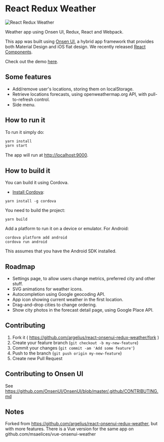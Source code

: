 # React Redux Weather

![React Redux Weather](https://raw.githubusercontent.com/argelius/react-onsenui-redux-weather/master/react_redux_weather.png)

Weather app using Onsen UI, Redux, React and Webpack.

This app was built using [Onsen UI](https://onsen.io/), a hybrid app framework that provides both Material Design and iOS flat design. We recently released [React Components](https://onsen.io/v2/react.html).

Check out the demo [here](http://argelius.github.io/react-onsenui-redux-weather/demo.html).

## Some features

* Add/remove user's locations, storing them on localStorage.
* Retrieve locations forecasts, using openweathermap.org API, with pull-to-refresh control.
* Side menu.


## How to run it

To run it simply do:

```bash
yarn install
yarn start
```

The app will run at [http://localhost:9000](http://localhost:9000).

## How to build it

You can build it using Cordova.

- [Install Cordova](https://cordova.apache.org/docs/en/latest/guide/cli/index.html#installing-the-cordova-cli):

```
yarn install -g cordova
```

You need to build the project:

```
yarn build
```

Add a platform to run it on a device or emulator. For Android:

```
cordova platform add android
cordova run android
```

This assumes that you have the Android SDK installed.


## Roadmap

* Settings page, to allow users change metrics, preferred city and other stuff.
* SVG animations for weather icons.
* Autocompletion using Google geocoding API.
* App icon showing current weather in the first location.
* Drag-and-drop cities to change ordering.
* Show city photos in the forecast detail page, using Google Place API.


## Contributing

1. Fork it ( https://github.com/argelius/react-onsenui-redux-weather/fork )
2. Create your feature branch (`git checkout -b my-new-feature`)
3. Commit your changes (`git commit -am 'Add some feature'`)
4. Push to the branch (`git push origin my-new-feature`)
5. Create new Pull Request


## Contributing to Onsen UI

See https://github.com/OnsenUI/OnsenUI/blob/master/.github/CONTRIBUTING.md


## Notes

Forked from https://github.com/argelius/react-onsenui-redux-weather, but with more features. There is a Vue version for the same app on github.com/msaelices/vue-onsenui-weather
